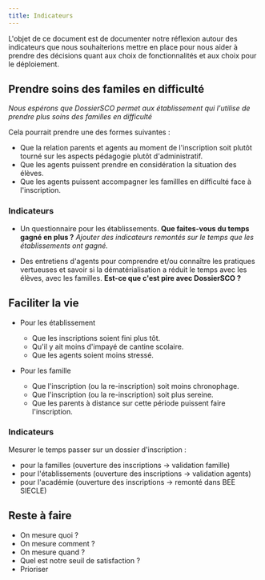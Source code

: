 ```yaml
---
title: Indicateurs
---
```


L'objet de ce document est de documenter notre réflexion autour des indicateurs que nous souhaiterions mettre en place pour nous aider à prendre des décisions quant aux choix de fonctionnalités et aux choix pour le déploiement.


## Prendre soins des familes en difficulté

_Nous espérons que DossierSCO permet aux établissement qui l'utilise de prendre plus soins des familles en difficulté_

Cela pourrait prendre une des formes suivantes :

- Que la relation parents et agents au moment de l'inscription soit plutôt tourné sur les aspects pédagogie plutôt d'administratif.
- Que les agents puissent prendre en considération la situation des élèves.
- Que les agents puissent accompagner les famillles en difficulté face à l'inscription.

### Indicateurs

- Un questionnaire pour les établissements. **Que faites-vous du temps gagné en plus ?** _Ajouter des indicateurs remontés sur le temps que les établissements ont gagné._


- Des entretiens d'agents pour comprendre et/ou connaître les pratiques vertueuses et savoir si la dématérialisation a réduit le temps avec les élèves, avec les familles. **Est-ce que c'est pire avec DossierSCO ?**


## Faciliter la vie

- Pour les établissement
  - Que les inscriptions soient fini plus tôt.
  - Qu'il y ait moins d'impayé de cantine scolaire.
  - Que les agents soient moins stressé.

- Pour les famille
  - Que l'inscription (ou la re-inscription) soit moins chronophage.
  - Que l'inscription (ou la re-inscription) soit plus sereine.
  - Que les parents à distance sur cette période puissent faire l'inscription.

### Indicateurs

Mesurer le temps passer sur un dossier d'inscription :
- pour la familles (ouverture des inscriptions -> validation famille)
- pour l'établissements (ouverture des inscriptions -> validation agents)
- pour l'académie (ouverture des inscriptions -> remonté dans BEE SIECLE)


## Reste à faire

- On mesure quoi ?
- On mesure comment ?
- On mesure quand ?
- Quel est notre seuil de satisfaction ?
- Prioriser
